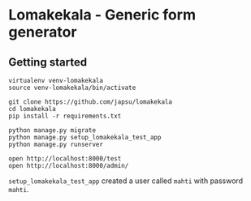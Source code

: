 # Lomakekala - Generic form generator

## Getting started

    virtualenv venv-lomakekala
    source venv-lomakekala/bin/activate

    git clone https://github.com/japsu/lomakekala
    cd lomakekala
    pip install -r requirements.txt

    python manage.py migrate
    python manage.py setup_lomakekala_test_app
    python manage.py runserver

    open http://localhost:8000/test
    open http://localhost:8000/admin/

`setup_lomakekala_test_app` created a user called `mahti` with password `mahti`.
